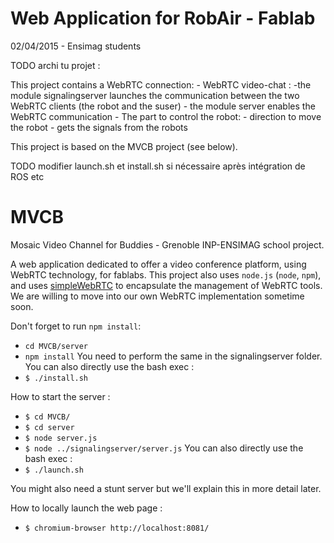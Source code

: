 
Web Application for RobAir - Fablab
====
02/04/2015 - Ensimag students


TODO archi tu projet :

This project contains a WebRTC connection:
	- WebRTC video-chat : 
		-the module signalingserver launches the communication between the two WebRTC clients (the robot and the suser)
		- the module server enables the WebRTC communication
	- The part to control the robot:
		- direction to move the robot
		- gets the signals from the robots

This project is based on the MVCB project (see below).

TODO modifier launch.sh et install.sh si nécessaire après intégration de ROS etc

MVCB
====

Mosaic Video Channel for Buddies -
Grenoble INP-ENSIMAG school project.

A web application dedicated to offer a video conference platform, using WebRTC technology, for fablabs.
This project also uses `node.js` (`node`, `npm`), and uses [simpleWebRTC](https://github.com/HenrikJoreteg/SimpleWebRTC) to encapsulate the management of WebRTC tools. We are willing to move into our own WebRTC implementation sometime soon.

Don't forget to run `npm install`:
* `cd MVCB/server`
* `npm install`
You need to perform the same in the signalingserver folder. You can also directly use the bash exec :
* `$ ./install.sh`

How to start the server :
* `$ cd MVCB/`
* `$ cd server`
* `$ node server.js`
* `$ node ../signalingserver/server.js`
You can also directly use the bash exec :
* `$ ./launch.sh`

You might also need a stunt server but we'll explain this in more detail later.

How to locally launch the web page :
* `$ chromium-browser http://localhost:8081/`

